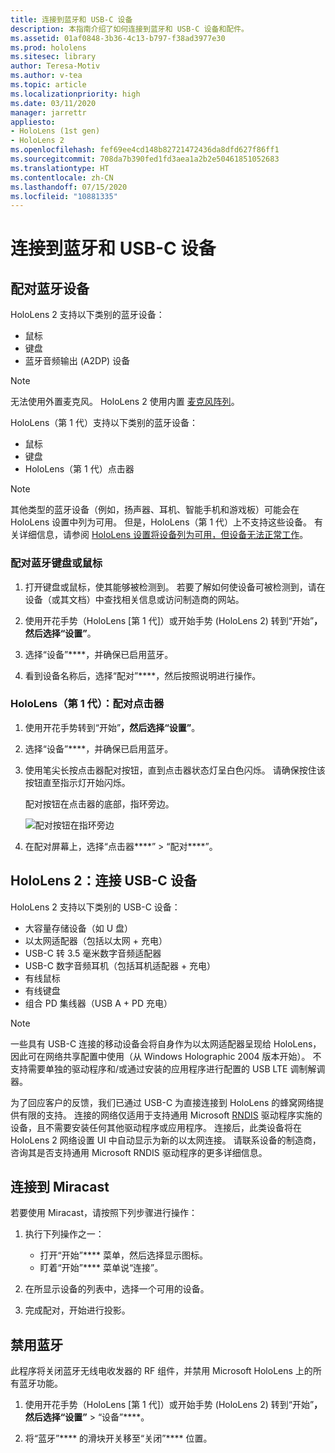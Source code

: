 ```yaml
---
title: 连接到蓝牙和 USB-C 设备
description: 本指南介绍了如何连接到蓝牙和 USB-C 设备和配件。
ms.assetid: 01af0848-3b36-4c13-b797-f38ad3977e30
ms.prod: hololens
ms.sitesec: library
author: Teresa-Motiv
ms.author: v-tea
ms.topic: article
ms.localizationpriority: high
ms.date: 03/11/2020
manager: jarrettr
appliesto:
- HoloLens (1st gen)
- HoloLens 2
ms.openlocfilehash: fef69ee4cd148b82721472436da8dfd627f86ff1
ms.sourcegitcommit: 708da7b390fed1fd3aea1a2b2e50461851052683
ms.translationtype: HT
ms.contentlocale: zh-CN
ms.lasthandoff: 07/15/2020
ms.locfileid: "10881335"
---
```

# 连接到蓝牙和 USB-C 设备

## 配对蓝牙设备

HoloLens 2 支持以下类别的蓝牙设备：

- 鼠标
- 键盘
- 蓝牙音频输出 (A2DP) 设备

> [!NOTE]
> 无法使用外置麦克风。 HoloLens 2 使用内置 [麦克风阵列](hololens2-hardware.md#audio-and-speech)。

HoloLens（第 1 代）支持以下类别的蓝牙设备：

- 鼠标
- 键盘
- HoloLens（第 1 代）点击器

> [!NOTE]
> 其他类型的蓝牙设备（例如，扬声器、耳机、智能手机和游戏板）可能会在 HoloLens 设置中列为可用。 但是，HoloLens（第 1 代）上不支持这些设备。 有关详细信息，请参阅 [HoloLens 设置将设备列为可用，但设备无法正常工作](hololens-FAQ.md#hololens-settings-lists-devices-as-available-but-the-devices-dont-work)。

### 配对蓝牙键盘或鼠标

1. 打开键盘或鼠标，使其能够被检测到。 若要了解如何使设备可被检测到，请在设备（或其文档）中查找相关信息或访问制造商的网站。

1. 使用开花手势（HoloLens [第 1 代]）或开始手势 (HoloLens 2) 转到“开始”****，然后选择“设置”****。

1. 选择“设备”****，并确保已启用蓝牙。  

1. 看到设备名称后，选择“配对”****，然后按照说明进行操作。

### HoloLens（第 1 代）：配对点击器

1. 使用开花手势转到“开始”****，然后选择“设置”****。

1. 选择“设备”****，并确保已启用蓝牙。

1. 使用笔尖长按点击器配对按钮，直到点击器状态灯呈白色闪烁。 请确保按住该按钮直至指示灯开始闪烁。  

   配对按钮在点击器的底部，指环旁边。
   
   ![配对按钮在指环旁边](images/use-hololens-clicker-1.png)
   
1. 在配对屏幕上，选择“点击器****” > “配对****”。

## HoloLens 2：连接 USB-C 设备

HoloLens 2 支持以下类别的 USB-C 设备：

- 大容量存储设备（如 U 盘）
- 以太网适配器（包括以太网 + 充电）
- USB-C 转 3.5 毫米数字音频适配器
- USB-C 数字音频耳机（包括耳机适配器 + 充电）
- 有线鼠标
- 有线键盘
- 组合 PD 集线器（USB A + PD 充电）

> [!NOTE]
> 一些具有 USB-C 连接的移动设备会将自身作为以太网适配器呈现给 HoloLens，因此可在网络共享配置中使用（从 Windows Holographic 2004 版本开始）。 不支持需要单独的驱动程序和/或通过安装的应用程序进行配置的 USB LTE 调制解调器。

为了回应客户的反馈，我们已通过 USB-C 为直接连接到 HoloLens 的蜂窝网络提供有限的支持。  连接的网络仅适用于支持通用 Microsoft [RNDIS](https://docs.microsoft.com/windows-hardware/drivers/network/overview-of-remote-ndis--rndis-) 驱动程序实施的设备，且不需要安装任何其他驱动程序或应用程序。  连接后，此类设备将在 HoloLens 2 网络设置 UI 中自动显示为新的以太网连接。 请联系设备的制造商，咨询其是否支持通用 Microsoft RNDIS 驱动程序的更多详细信息。

## 连接到 Miracast

若要使用 Miracast，请按照下列步骤进行操作：

1. 执行下列操作之一：  

   - 打开“开始”**** 菜单，然后选择显示图标。
   - 盯着“开始”**** 菜单说“连接”。  

1. 在所显示设备的列表中，选择一个可用的设备。

1. 完成配对，开始进行投影。

## 禁用蓝牙

此程序将关闭蓝牙无线电收发器的 RF 组件，并禁用 Microsoft HoloLens 上的所有蓝牙功能。

1. 使用开花手势（HoloLens [第 1 代]）或开始手势 (HoloLens 2) 转到“开始”****，然后选择“设置”**** > “设备”****。

1. 将“蓝牙”**** 的滑块开关移至“关闭”**** 位置。
